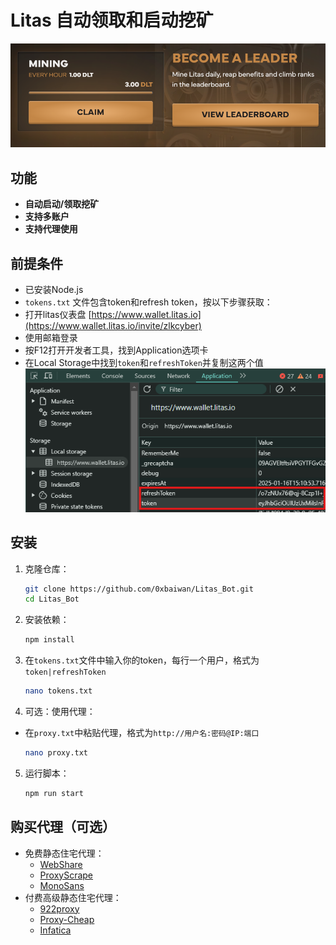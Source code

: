 # Litas 自动领取和启动挖矿

![banner](image.png)
## 功能

- **自动启动/领取挖矿**
- **支持多账户**
- **支持代理使用**

## 前提条件

- 已安装Node.js
- `tokens.txt` 文件包含token和refresh token，按以下步骤获取：
- 打开litas仪表盘 [https://www.wallet.litas.io](https://www.wallet.litas.io/invite/zlkcyber)
- 使用邮箱登录
- 按F12打开开发者工具，找到Application选项卡
- 在Local Storage中找到`token`和`refreshToken`并复制这两个值
    ![token](image-1.png)

## 安装

1. 克隆仓库：
    ```sh
    git clone https://github.com/0xbaiwan/Litas_Bot.git
    cd Litas_Bot
    ```

2. 安装依赖：
    ```sh
    npm install
    ```
3. 在`tokens.txt`文件中输入你的token，每行一个用户，格式为`token|refreshToken`
    ```sh
    nano tokens.txt
    ```
4. 可选：使用代理：
- 在`proxy.txt`中粘贴代理，格式为`http://用户名:密码@IP:端口`
    ```sh
    nano proxy.txt
    ```
5. 运行脚本：
    ```sh
    npm run start
    ```

## 购买代理（可选）

- 免费静态住宅代理：
   - [WebShare](https://www.webshare.io/?referral_code=gtw7lwqqelgu)
   - [ProxyScrape](https://proxyscrape.com/)
   - [MonoSans](https://github.com/monosans/proxy-list)
- 付费高级静态住宅代理：
   - [922proxy](https://www.922proxy.com/register?inviter_code=d6416857)
   - [Proxy-Cheap](https://app.proxy-cheap.com/r/Pd6sqg)
   - [Infatica](https://dashboard.infatica.io/aff.php?aff=580)
